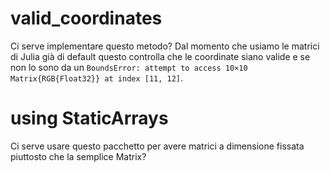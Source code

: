 # valid_coordinates
Ci serve implementare questo metodo? Dal momento che usiamo le matrici di Julia già di default questo controlla che le coordinate siano valide e se non lo sono da un  ```BoundsError: attempt to access 10×10 Matrix{RGB{Float32}} at index [11, 12]```.

# using StaticArrays
Ci serve usare questo pacchetto per avere matrici a dimensione fissata piuttosto che la semplice Matrix?